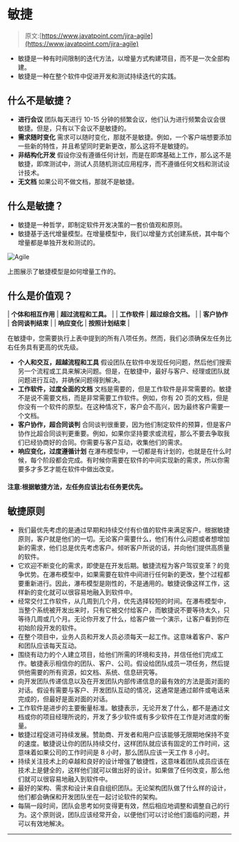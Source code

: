 # 敏捷

> 原文:[https://www.javatpoint.com/jira-agile](https://www.javatpoint.com/jira-agile)

*   敏捷是一种有时间限制的迭代方法，以增量方式构建项目，而不是一次全部构建。
*   敏捷是一种在整个软件中促进开发和测试持续迭代的实践。

## 什么不是敏捷？

*   **进行会议**
    团队每天进行 10-15 分钟的频繁会议，他们认为进行频繁会议会很敏捷。但是，只有以下会议不是敏捷的。
*   **需求随时变化**
    需求可以随时变化，那就不是敏捷。例如，一个客户端想要添加一些新的特性，并且希望同时更新更改，那么这将不是敏捷的。
*   **非结构化开发**
    假设你没有遵循任何计划，而是在即席基础上工作，那么这不是敏捷，即席测试中，测试人员随机测试应用程序，而不遵循任何文档和测试设计技术。
*   **无文档**
    如果公司不做文档，那就不是敏捷。

## 什么是敏捷？

*   敏捷是一种哲学，即制定软件开发决策的一套价值观和原则。
*   敏捷基于迭代增量模型。在增量模型中，我们以增量方式创建系统，其中每个增量都是单独开发和测试的。

![Agile](../Images/477ce91ffcfd7c39d9a563c500371046.png)

上图展示了敏捷模型是如何增量工作的。

## 什么是价值观？

| **个体和相互作用** | **超过流程和工具。** |
| **工作软件** | **超过综合文档。** |
| **客户协作** | **合同谈判结束** |
| **响应变化** | **按照计划结束** |

在敏捷中，您需要执行上表中提到的所有八项任务。然而，我们必须确保左任务比右任务具有更高的优先级。

*   **个人和交互，超越流程和工具**
    假设团队在软件中发现任何问题，然后他们搜索另一个流程或工具来解决问题。但是，在敏捷中，最好与客户、经理或团队就问题进行互动，并确保问题得到解决。
*   **工作软件，过度全面的文档**
    文档是需要的，但是工作软件是非常需要的。敏捷不是说不需要文档，而是非常需要工作软件。例如，你有 20 页的文档，但是你没有一个软件的原型。在这种情况下，客户会不高兴，因为最终客户需要一个文档。
*   **客户协作，超合同谈判**
    合同谈判很重要，因为他们制定软件的预算，但是客户协作比超合同谈判更重要。例如，如果你坚持要求或流程，那么不要去争取我们已经协商好的合同。你需要与客户互动，收集他们的需求。
*   **响应变化，过度遵循计划**
    在瀑布模型中，一切都是有计划的，也就是在什么时候，每个阶段都会完成。有时候你需要在软件的中间实现新的需求，所以你需要多才多艺才能在软件中做出改变。

#### 注意:根据敏捷方法，左任务应该比右任务更优先。

## 敏捷原则

*   我们最优先考虑的是通过早期和持续交付有价值的软件来满足客户。根据敏捷原则，客户就是他们的一切。无论客户需要什么，他们有什么问题或者想增加新的需求，他们总是优先考虑客户。倾听客户所说的话，并向他们提供高质量的软件。
*   它欢迎不断变化的需求，即使是在开发后期。敏捷流程为客户驾驭变革？的竞争优势。在瀑布模型中，如果需要在软件中间进行任何新的更改，整个过程都要重新进行。因此，瀑布模型是刚性的，不是通用的。敏捷说像这样工作，这样新的变化就可以很容易地融入到软件中。
*   经常交付工作软件，从几周到几个月，优先选择较短的时间。在瀑布模型中，当整个系统被开发出来时，只有它被交付给客户，而敏捷说不要等待太久，只等待几周或几个月。无论你开发了什么，给客户做一个演示，让客户看到你在初始阶段开发的软件。
*   在整个项目中，业务人员和开发人员必须每天一起工作。这意味着客户、客户和团队应该每天互动。
*   围绕有动力的个人建立项目，给他们所需的环境和支持，并信任他们完成工作。敏捷表示相信你的团队、客户、公司。假设给团队成员一项任务，然后提供他需要的所有资源，如文档、系统、信息研究等。
*   向开发团队传递信息以及在开发团队内部传递信息的最有效的方法是面对面的对话。假设有需要与客户、开发团队互动的情况，这通常是通过邮件或电话来完成的，但最好是面对面的对话。
*   工作软件是进步的主要衡量标准。敏捷表示，无论开发了什么，都不是通过文档或你的项目经理所说的，开发了多少软件或有多少软件在工作是对进度的衡量。
*   敏捷过程促进可持续发展。赞助商、开发者和用户应该能够无限期地保持不变的速度。敏捷说让你的团队持续交付，这样团队就应该有固定的工作时间，这意味着如果公司的工作时间是 8 小时，那么团队应该一天工作 8 小时。
*   持续关注技术上的卓越和良好的设计增强了敏捷性，这意味着团队成员应该在技术上是健全的，这样他们就可以做出好的设计。如果做了任何改变，那么他们就可以很容易地融入到软件中。
*   最好的架构、需求和设计来自自组织团队。无论架构团队做了什么样的设计，他们都会确保和开发团队坐在一起讨论软件的架构。
*   每隔一段时间，团队会思考如何变得更有效，然后相应地调整和调整自己的行为。这个原则说，团队应该经常开会，以便他们可以讨论他们面临的问题，并可以有效地解决。

* * *